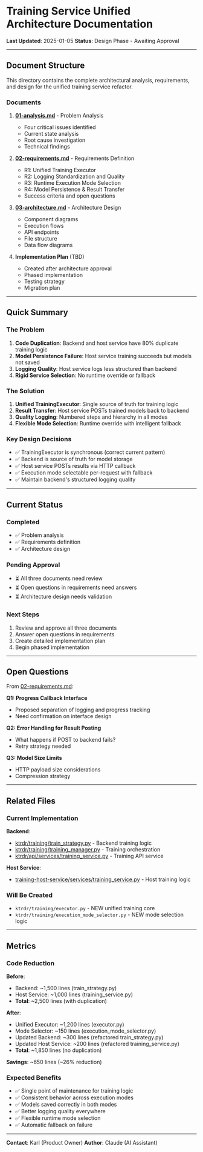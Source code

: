 # Training Service Unified Architecture Documentation

**Last Updated**: 2025-01-05
**Status**: Design Phase - Awaiting Approval

---

## Document Structure

This directory contains the complete architectural analysis, requirements, and design for the unified training service refactor.

### Documents

1. **[01-analysis.md](./01-analysis.md)** - Problem Analysis
   - Four critical issues identified
   - Current state analysis
   - Root cause investigation
   - Technical findings

2. **[02-requirements.md](./02-requirements.md)** - Requirements Definition
   - R1: Unified Training Executor
   - R2: Logging Standardization and Quality
   - R3: Runtime Execution Mode Selection
   - R4: Model Persistence & Result Transfer
   - Success criteria and open questions

3. **[03-architecture.md](./03-architecture.md)** - Architecture Design
   - Component diagrams
   - Execution flows
   - API endpoints
   - File structure
   - Data flow diagrams

4. **Implementation Plan** (TBD)
   - Created after architecture approval
   - Phased implementation
   - Testing strategy
   - Migration plan

---

## Quick Summary

### The Problem

1. **Code Duplication**: Backend and host service have 80% duplicate training logic
2. **Model Persistence Failure**: Host service training succeeds but models not saved
3. **Logging Quality**: Host service logs less structured than backend
4. **Rigid Service Selection**: No runtime override or fallback

### The Solution

1. **Unified TrainingExecutor**: Single source of truth for training logic
2. **Result Transfer**: Host service POSTs trained models back to backend
3. **Quality Logging**: Numbered steps and hierarchy in all modes
4. **Flexible Mode Selection**: Runtime override with intelligent fallback

### Key Design Decisions

- ✅ TrainingExecutor is synchronous (correct current pattern)
- ✅ Backend is source of truth for model storage
- ✅ Host service POSTs results via HTTP callback
- ✅ Execution mode selectable per-request with fallback
- ✅ Maintain backend's structured logging quality

---

## Current Status

### Completed
- ✅ Problem analysis
- ✅ Requirements definition
- ✅ Architecture design

### Pending Approval
- ⏳ All three documents need review
- ⏳ Open questions in requirements need answers
- ⏳ Architecture design needs validation

### Next Steps
1. Review and approve all three documents
2. Answer open questions in requirements
3. Create detailed implementation plan
4. Begin phased implementation

---

## Open Questions

From [02-requirements.md](./02-requirements.md):

**Q1: Progress Callback Interface**
- Proposed separation of logging and progress tracking
- Need confirmation on interface design

**Q2: Error Handling for Result Posting**
- What happens if POST to backend fails?
- Retry strategy needed

**Q3: Model Size Limits**
- HTTP payload size considerations
- Compression strategy

---

## Related Files

### Current Implementation

**Backend**:
- [ktrdr/training/train_strategy.py](../../../ktrdr/training/train_strategy.py) - Backend training logic
- [ktrdr/training/training_manager.py](../../../ktrdr/training/training_manager.py) - Training orchestration
- [ktrdr/api/services/training_service.py](../../../ktrdr/api/services/training_service.py) - Training API service

**Host Service**:
- [training-host-service/services/training_service.py](../../../training-host-service/services/training_service.py) - Host training logic

### Will Be Created

- `ktrdr/training/executor.py` - NEW unified training core
- `ktrdr/training/execution_mode_selector.py` - NEW mode selection logic

---

## Metrics

### Code Reduction

**Before**:
- Backend: ~1,500 lines (train_strategy.py)
- Host Service: ~1,000 lines (training_service.py)
- **Total**: ~2,500 lines (with duplication)

**After**:
- Unified Executor: ~1,200 lines (executor.py)
- Mode Selector: ~150 lines (execution_mode_selector.py)
- Updated Backend: ~300 lines (refactored train_strategy.py)
- Updated Host Service: ~200 lines (refactored training_service.py)
- **Total**: ~1,850 lines (no duplication)

**Savings**: ~650 lines (~26% reduction)

### Expected Benefits

- ✅ Single point of maintenance for training logic
- ✅ Consistent behavior across execution modes
- ✅ Models saved correctly in both modes
- ✅ Better logging quality everywhere
- ✅ Flexible runtime mode selection
- ✅ Automatic fallback on failure

---

**Contact**: Karl (Product Owner)
**Author**: Claude (AI Assistant)
